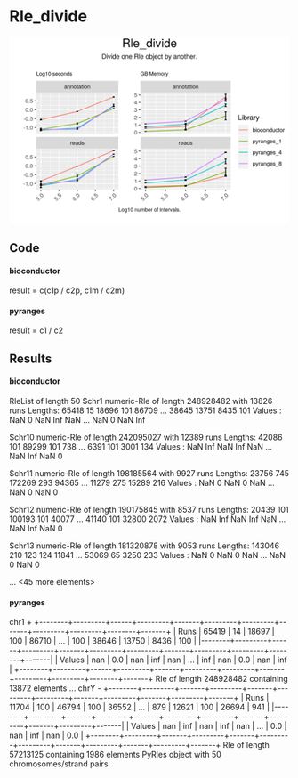 # Rle_divide

<img src="time_memory_together_rle_divide.png" />

## Code

#### bioconductor

result = c(c1p / c2p, c1m / c2m)


#### pyranges

result = c1 / c2

## Results

#### bioconductor

RleList of length 50
$chr1
numeric-Rle of length 248928482 with 13826 runs
  Lengths:  65418     15  18696    101  86709 ...  38645  13751   8435    101
  Values :    NaN      0    NaN    Inf    NaN ...    NaN      0    NaN    Inf

$chr10
numeric-Rle of length 242095027 with 12389 runs
  Lengths:  42086    101  89299    101    738 ...   6391    101   3001    134
  Values :    NaN    Inf    NaN    Inf    NaN ...    NaN    Inf    NaN      0

$chr11
numeric-Rle of length 198185564 with 9927 runs
  Lengths:  23756    745 172269    293  94365 ...  11279    275  15289    216
  Values :    NaN      0    NaN      0    NaN ...    NaN      0    NaN      0

$chr12
numeric-Rle of length 190175845 with 8537 runs
  Lengths:  20439    101 100193    101  40077 ...  41140    101  32800   2072
  Values :    NaN    Inf    NaN    Inf    NaN ...    NaN    Inf    NaN      0

$chr13
numeric-Rle of length 181320878 with 9053 runs
  Lengths: 143046    210    123    124  11841 ...  53069     65   3250    233
  Values :    NaN      0    NaN      0    NaN ...    NaN      0    NaN      0

...
<45 more elements>


#### pyranges

chr1 +
+--------+---------+------+---------+-------+---------+---------+-------+---------+---------+--------+-------+
| Runs   | 65419   | 14   | 18697   | 100   | 86710   |  ...    | 100   | 38646   | 13750   | 8436   | 100   |
|--------+---------+------+---------+-------+---------+---------+-------+---------+---------+--------+-------|
| Values | nan     | 0.0  | nan     | inf   | nan     | ...     | inf   | nan     | 0.0     | nan    | inf   |
+--------+---------+------+---------+-------+---------+---------+-------+---------+---------+--------+-------+
Rle of length 248928482 containing 13872 elements
...
chrY -
+--------+---------+-------+---------+-------+---------+---------+-------+---------+-------+---------+-------+
| Runs   | 11704   | 100   | 46794   | 100   | 36552   |  ...    | 879   | 12621   | 100   | 26694   | 941   |
|--------+---------+-------+---------+-------+---------+---------+-------+---------+-------+---------+-------|
| Values | nan     | inf   | nan     | inf   | nan     | ...     | 0.0   | nan     | inf   | nan     | 0.0   |
+--------+---------+-------+---------+-------+---------+---------+-------+---------+-------+---------+-------+
Rle of length 57213125 containing 1986 elements
PyRles object with 50 chromosomes/strand pairs.

